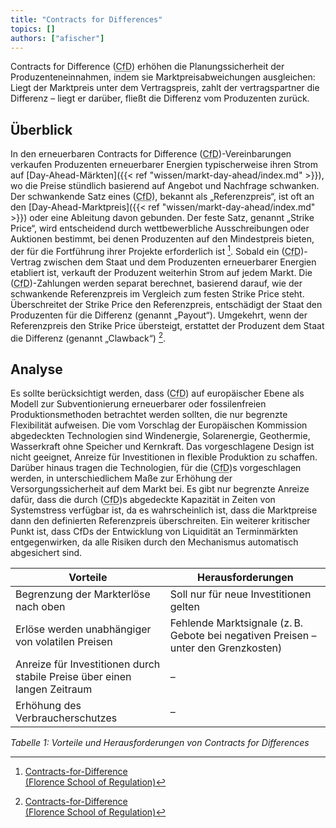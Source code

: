 ```yaml
---
title: "Contracts for Differences"
topics: []
authors: ["afischer"]
---
```


Contracts for Difference (<abbr title="Contracts for Differnce">CfD</abbr>) erhöhen die Planungssicherheit der Produzenteneinnahmen, indem sie Marktpreisabweichungen ausgleichen: Liegt der Marktpreis unter dem Vertragspreis, zahlt der vertragspartner die Differenz – liegt er darüber, fließt die Differenz vom Produzenten zurück.

## Überblick
In den erneuerbaren Contracts for Difference (<abbr title="Contracts for Differnce">CfD</abbr>)-Vereinbarungen verkaufen Produzenten erneuerbarer Energien typischerweise ihren Strom auf [Day-Ahead-Märkten]({{< ref "wissen/markt-day-ahead/index.md" >}}), wo die Preise stündlich basierend auf Angebot und Nachfrage schwanken. Der schwankende Satz eines (<abbr title="Contracts for Differnce">CfD</abbr>), bekannt als „Referenzpreis“, ist oft an den [Day-Ahead-Marktpreis]({{< ref "wissen/markt-day-ahead/index.md" >}}) oder eine Ableitung davon gebunden. Der feste Satz, genannt „Strike Price“, wird entscheidend durch wettbewerbliche Ausschreibungen oder Auktionen bestimmt, bei denen Produzenten auf den Mindestpreis bieten, der für die Fortführung ihrer Projekte erforderlich ist [^1].
Sobald ein (<abbr title="Contracts for Differnce">CfD</abbr>)-Vertrag zwischen dem Staat und dem Produzenten erneuerbarer Energien etabliert ist, verkauft der Produzent weiterhin Strom auf jedem Markt. Die (<abbr title="Contracts for Differnce">CfD</abbr>)-Zahlungen werden separat berechnet, basierend darauf, wie der schwankende Referenzpreis im Vergleich zum festen Strike Price steht. Überschreitet der Strike Price den Referenzpreis, entschädigt der Staat den Produzenten für die Differenz (genannt „Payout“). Umgekehrt, wenn der Referenzpreis den Strike Price übersteigt, erstattet der Produzent dem Staat die Differenz (genannt „Clawback“) [^1].

## Analyse
Es sollte berücksichtigt werden, dass (<abbr title="Contracts for Differnce">CfD</abbr>) auf europäischer Ebene als Modell zur Subventionierung erneuerbarer oder fossilenfreien Produktionsmethoden betrachtet werden sollten, die nur begrenzte Flexibilität aufweisen. Die vom Vorschlag der Europäischen Kommission abgedeckten Technologien sind Windenergie, Solarenergie, Geothermie, Wasserkraft ohne Speicher und Kernkraft. Das vorgeschlagene Design ist nicht geeignet, Anreize für Investitionen in flexible Produktion zu schaffen. Darüber hinaus tragen die Technologien, für die (<abbr title="Contracts for Differnce">CfD</abbr>)s vorgeschlagen werden, in unterschiedlichem Maße zur Erhöhung der Versorgungssicherheit auf dem Markt bei. Es gibt nur begrenzte Anreize dafür, dass die durch (<abbr title="Contracts for Differnce">CfD</abbr>)s abgedeckte Kapazität in Zeiten von Systemstress verfügbar ist, da es wahrscheinlich ist, dass die Marktpreise dann den definierten Referenzpreis überschreiten. Ein weiterer kritischer Punkt ist, dass CfDs der Entwicklung von Liquidität an Terminmärkten entgegenwirken, da alle Risiken durch den Mechanismus automatisch abgesichert sind.


| **Vorteile**                                                         | **Herausforderungen**                                                         |
|----------------------------------------------------------------------|--------------------------------------------------------------------------------|
| Begrenzung der Markterlöse nach oben                                 | Soll nur für neue Investitionen gelten                                        |
| Erlöse werden unabhängiger von volatilen Preisen                     | Fehlende Marktsignale (z. B. Gebote bei negativen Preisen – unter den Grenzkosten) |
| Anreize für Investitionen durch stabile Preise über einen langen Zeitraum | –                                                                              |
| Erhöhung des Verbraucherschutzes                                     | –                                                                              |

*Tabelle 1: Vorteile und Herausforderungen von Contracts for Differences*


<!-- Fußnoten -->

[^1]: [Contracts-for-Difference  
(Florence School of Regulation)](https://fsr.eui.eu/contracts-for-difference/)

